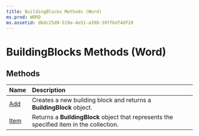```yaml
---
title: BuildingBlocks Methods (Word)
ms.prod: WORD
ms.assetid: d6dc25d9-519a-4e51-a398-397fbdf4df20
---
```



# BuildingBlocks Methods (Word)

## Methods



|**Name**|**Description**|
|:-----|:-----|
|[Add](buildingblocks-add-method-word.md)|Creates a new building block and returns a  **BuildingBlock** object.|
|[Item](buildingblocks-item-method-word.md)|Returns a  **BuildingBlock** object that represents the specified item in the collection.|


